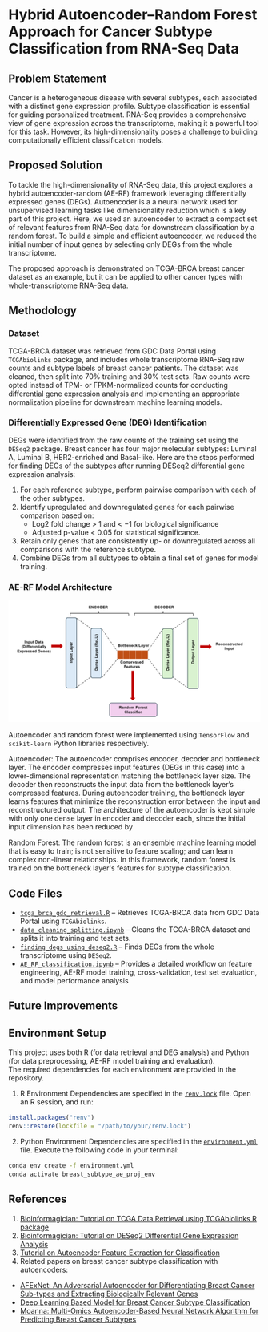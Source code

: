# Hybrid Autoencoder–Random Forest Approach for Cancer Subtype Classification from RNA-Seq Data

## Problem Statement
Cancer is a heterogeneous disease with several subtypes, each associated with a distinct gene expression profile. Subtype classification is essential for guiding personalized treatment. RNA-Seq provides a comprehensive view of gene expression across the transcriptome, making it a powerful tool for this task. However, its high-dimensionality poses a challenge to building computationally efficient classification models.

## Proposed Solution
To tackle the high-dimensionality of RNA-Seq data, this project explores a hybrid autoencoder-random (AE-RF) framework leveraging differentially expressed genes (DEGs). Autoencoder is a a neural network used for unsupervised learning tasks like dimensionality reduction which is a key part of this project. Here, we used an autoencoder to extract a compact set of relevant features from RNA-Seq data for downstream classification by a random forest. To build a simple and efficient autoencoder, we reduced the initial number of input genes by selecting only DEGs from the whole transcriptome.

The proposed approach is demonstrated on TCGA-BRCA breast cancer dataset as an example, but it can be applied to other cancer types with whole-transcriptome RNA-Seq data.

## Methodology

### Dataset
TCGA-BRCA dataset was retrieved from GDC Data Portal using `TCGAbiolinks` package, and includes whole transcriptome RNA-Seq raw counts and subtype labels of breast cancer patients. The dataset was cleaned, then split into 70% training and 30% test sets. Raw counts were opted instead of TPM- or FPKM-normalized counts for conducting differential gene expression analysis and implementing an appropriate normalization pipeline for downstream machine learning models.

### Differentially Expressed Gene (DEG) Identification
DEGs were identified from the raw counts of the training set using the `DESeq2` package. Breast cancer has four major molecular subtypes: Luminal A, Luminal B, HER2-enriched and Basal-like. Here are the steps performed for finding DEGs of the subtypes after running DESeq2 differential gene expression analysis:

1. For each reference subtype, perform pairwise comparison with each of the other subtypes.
2. Identify upregulated and downregulated genes for each pairwise comparison based on:
   * Log2 fold change > 1 and < −1 for biological significance
   * Adjusted p-value < 0.05 for statistical significance.
3. Retain only genes that are consistently up- or downregulated across all comparisons with the reference subtype.
4. Combine DEGs from all subtypes to obtain a final set of genes for model training.

### AE-RF Model Architecture
![Model Architecture](model_architecture.png)

Autoencoder and random forest were implemented using `TensorFlow` and `scikit-learn` Python libraries respectively.

Autoencoder:
The autoencoder comprises encoder, decoder and bottleneck layer. The encoder compresses input features (DEGs in this case) into a lower-dimensional representation matching the bottleneck layer size. The decoder then reconstructs the input data from the bottleneck layer’s compressed features. During autoencoder training, the bottleneck layer learns features that minimize the reconstruction error between the input and reconstructured output. The architecture of the autoencoder is kept simple with only one dense layer in encoder and decoder each, since the initial input dimension has been reduced by 

Random Forest:
The random forest is an ensemble machine learning model that is easy to train; is not sensitive to feature scaling; and can learn complex non-linear relationships. In this framework, random forest is trained on the bottleneck layer's features for subtype classification.

## Code Files
*  [`tcga_brca_gdc_retrieval.R`](R_scripts/tcga_brca_gdc_retrieval.R) – Retrieves TCGA-BRCA data from GDC Data Portal using `TCGAbiolinks`.  
*  [`data_cleaning_splitting.ipynb`](jupyter_notebooks/data_cleaning_splitting.ipynb) – Cleans the TCGA-BRCA dataset and splits it into training and test sets.
*  [`finding_degs_using_deseq2.R`](R_scripts/finding_degs_using_deseq2.R) – Finds DEGs from the whole transcriptome using `DESeq2`. 
*  [`AE_RF_classification.ipynb`](jupyter_notebooks/AE_RF_classification.ipynb) – Provides a detailed workflow on feature engineering, AE-RF model training, cross-validation, test set evaluation, and model performance analysis

## Future Improvements

## Environment Setup

This project uses both R (for data retrieval and DEG analysis) and Python (for data preprocessing, AE-RF model training and evaluation).  
The required dependencies for each environment are provided in the repository.

1. R Environment
Dependencies are specified in the [`renv.lock`](renv.lock) file. Open an R session, and run:

```r
install.packages("renv")
renv::restore(lockfile = "/path/to/your/renv.lock")
```

2. Python Environment
Dependencies are specified in the [`environment.yml`](`environment.yml) file. Execute the following code in your terminal:

```bash
conda env create -f environment.yml
conda activate breast_subtype_ae_proj_env
```

## References
1. [Bioinformagician: Tutorial on TCGA Data Retrieval using TCGAbiolinks R package](https://www.youtube.com/watch?v=UWXv9dUpxNE&t=26s)
2. [Bioinformagician: Tutorial on DESeq2 Differential Gene Expression Analysis](https://www.youtube.com/watch?v=OzNzO8qwwp0)
3. [Tutorial on Autoencoder Feature Extraction for Classification](https://machinelearningmastery.com/autoencoder-for-classification/)
4. Related papers on breast cancer subtype classification with autoencoders:
  * [AFExNet: An Adversarial Autoencoder for Differentiating Breast Cancer Sub-types and Extracting Biologically Relevant Genes](https://ieeexplore.ieee.org/abstract/document/9378938)
  * [Deep Learning Based Model for Breast Cancer Subtype Classification](https://arxiv.org/abs/2111.03923)
  * [Moanna: Multi-Omics Autoencoder-Based Neural Network Algorithm for Predicting Breast Cancer Subtypes](https://ieeexplore.ieee.org/document/10029336)
